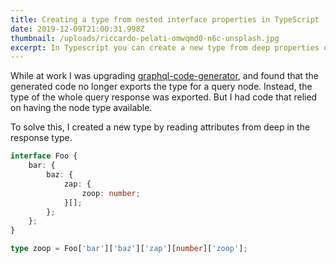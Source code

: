 ```yaml
---
title: Creating a type from nested interface properties in TypeScript
date: 2019-12-09T21:00:31.998Z
thumbnail: /uploads/riccardo-pelati-omwqmd0-n6c-unsplash.jpg
excerpt: In Typescript you can create a new type from deep properties on an interface.
---
```

While at work I was upgrading [graphql-code-generator](https://graphql-code-generator.com/), and found that the generated code no longer exports the type for a query node. Instead, the type of the whole query response was exported. But I had code that relied on having the node type available. 

To solve this, I created a new type by reading attributes from deep in the response type.

```typescript
interface Foo {
    bar: {
        baz: {
            zap: {
                zoop: number;
            }[];
        };
    };
}

type zoop = Foo['bar']['baz']['zap'][number]['zoop'];
```
